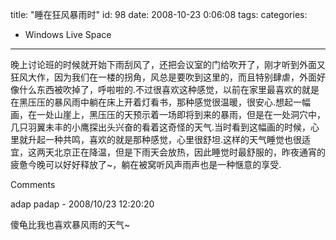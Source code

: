 title: "睡在狂风暴雨时"
id: 98
date: 2008-10-23 0:06:08
tags: 
categories: 
- Windows Live Space
---


晚上讨论班的时候就开始下雨刮风了，还把会议室的门给吹开了，刚才听到外面又狂风大作，因为我们在一楼的拐角，风总是要吹到这里的，而且特别肆虐，外面好像什么东西被吹掉了，呼啦啦的.不过很喜欢这种感觉，以前在家里最喜欢的就是在黑压压的暴风雨中躺在床上开着灯看书，那种感觉很温暖，很安心.想起一幅画，在一处山崖上，黑压压的天预示着一场即将到来的暴雨，但是在一处洞穴中，几只羽翼未丰的小鹰探出头兴奋的看着这奇怪的天气.当时看到这幅画的时候，心里就升起一种共鸣，喜欢的就是那种感觉，心里很舒坦.这样的天气睡觉也很适宜，这两天北京正在降温，但是下雨天会放热，因此睡觉时最舒服的，昨夜通宵的疲惫今晚可以好好释放了~，躺在被窝听风声雨声也是一种惬意的享受.

Comments

adap padap - 2008/10/23 12:20:20

傻龟比我也喜欢暴风雨的天气~
